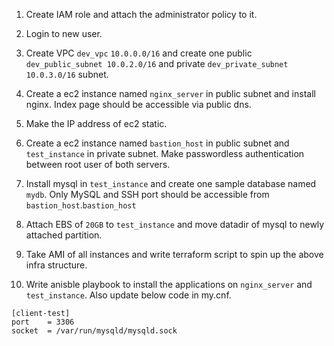 1. Create IAM role and attach the administrator policy to it.

2. Login to new user.

3. Create VPC `dev_vpc` `10.0.0.0/16` and create one public `dev_public_subnet 10.0.2.0/16` and private `dev_private_subnet 10.0.3.0/16` subnet.

4. Create a ec2 instance named `nginx_server` in public subnet and install nginx. Index page should be accessible via public dns.

5. Make the IP address of ec2 static.

6. Create a ec2 instance named `bastion_host` in public subnet and `test_instance` in private subnet. Make passwordless authentication between root user of both servers. 

7. Install mysql in `test_instance` and create one sample database named `mydb`. Only MySQL and SSH port should be accessible from `bastion_host`.`bastion_host`

8. Attach EBS of `20GB` to `test_instance` and move datadir of mysql to newly attached partition.

9. Take AMI of all instances and write terraform script to spin up the above infra structure.

10. Write anisble playbook to install the applications on `nginx_server` and `test_instance`. Also update below code in my.cnf.
```
[client-test]
port    = 3306
socket  = /var/run/mysqld/mysqld.sock
```
